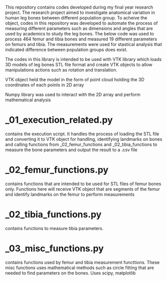 This repository contains codes developed during my final year research project. 
The research project aimed to investigate anatomical variation in human leg bones between different population group.
To acheive the object, codes in this repository was developed to automate the process of measuring different parameters such as dimensions and angles that are used by academics to study the leg bones.
The below code was used to process 464 femur and tibia bones and measured 19 different parameters on femurs and tibia. 
The measurements were used for stastical analysis that indicated difference between population groups does exist.

The codes in this library is intended to be used with VTK library which loads 3D models of leg bones STL file format and create VTK objects to allow manipulations actions such as rotation and translation.

VTK object held the model in the form of point cloud holding the 3D coordinates of each points in 2D array

Numpy library was used to interact with the 2D array and perform mathematical analysis 

# _01_execution_related.py 
contains the execution script. It handles the process of loading the STL file and converting it to VTK object for handling, identifying landmarks on bones and calling functions from _02_femur_functions and _02_tibia_functions to measure the bone parameters and output the result to a .csv file

# _02_femur_functions.py 
contains functions that are intended to be used for STL files of femur bones only. Functions here will receive VTK object that are segments of the femur and identify landmarks on the femur to perform measurements 

# _02_tibia_functions.py 
contains functions to measure tibia parameters. 

# _03_misc_functions.py 
contains functions used by femur and tibia measurement functtions. These misc functions uses mathematical methods such as circle fitting that are needed to find parameters on the bones. Uses scipy, matplotlib  
